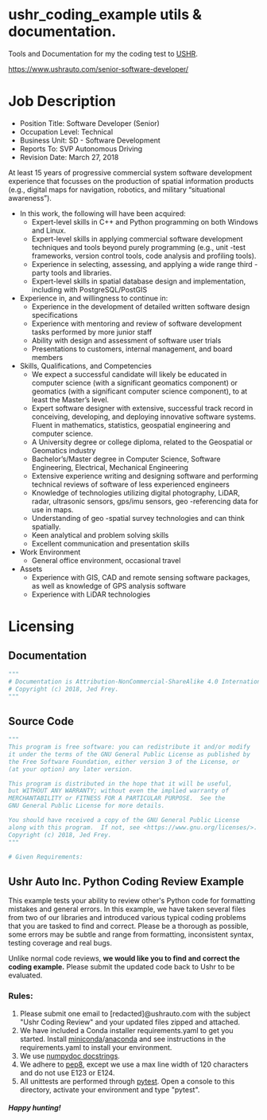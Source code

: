 # ushr_coding_example utils & documentation.

Tools and Documentation for my the coding test to [USHR](https://www.ushrauto.com/).

https://www.ushrauto.com/senior-software-developer/

# Job Description

- Position Title: Software Developer (Senior)
- Occupation Level: Technical
- Business Unit: SD - Software Development
- Reports To: SVP Autonomous Driving
- Revision Date: March 27, 2018

At least 15 years of progressive commercial system software development experience that focusses on the production of spatial information products (e.g., digital maps for navigation, robotics, and military “situational awareness”).

- In this work, the following will have been acquired:
  -  Expert-level skills in C++ and Python programming on both Windows and Linux.
  -  Expert-level skills in applying commercial software development techniques and tools beyond purely programming (e.g., unit  -test frameworks, version control tools, code analysis and profiling tools).
  -  Experience in selecting, assessing, and applying a wide range third  -party tools and libraries.
  -  Expert-level skills in spatial database design and implementation, including with PostgreSQL/PostGIS
- Experience in, and willingness to continue in:
  -  Experience in the development of detailed written software design specifications
  -  Experience with mentoring and review of software development tasks performed by more junior staff
  -  Ability with design and assessment of software user trials
  -  Presentations to customers, internal management, and board members
- Skills, Qualifications, and Competencies
  - We expect a successful candidate will likely be educated in computer science (with a significant geomatics component) or geomatics (with a significant computer science component), to at least the Master’s level.
  - Expert software designer with extensive, successful track record in conceiving, developing, and deploying innovative software systems. Fluent in mathematics, statistics, geospatial engineering and computer science.
  - A University degree or college diploma, related to the Geospatial or Geomatics industry
  - Bachelor’s/Master degree in Computer Science, Software Engineering, Electrical, Mechanical Engineering
  - Extensive experience writing and designing software and performing technical reviews of software of less experienced engineers
  - Knowledge of technologies utilizing digital photography, LiDAR, radar, ultrasonic sensors, gps/imu sensors, geo  -referencing data for use in maps.
  - Understanding of geo  -spatial survey technologies and can think spatially.
  - Keen analytical and problem solving skills
  - Excellent communication and presentation skills
- Work Environment
  - General office environment, occasional travel
- Assets
  - Experience with GIS, CAD and remote sensing software packages, as well as knowledge of GPS analysis software
  - Experience with LiDAR technologies

# Licensing

## Documentation

```python
"""
# Documentation is Attribution-NonCommercial-ShareAlike 4.0 International (CC BY-NC-SA 4.0)
# Copyright (c) 2018, Jed Frey.
"""
```

## Source Code

```python
"""
This program is free software: you can redistribute it and/or modify
it under the terms of the GNU General Public License as published by
the Free Software Foundation, either version 3 of the License, or
(at your option) any later version.

This program is distributed in the hope that it will be useful,
but WITHOUT ANY WARRANTY; without even the implied warranty of
MERCHANTABILITY or FITNESS FOR A PARTICULAR PURPOSE.  See the
GNU General Public License for more details.

You should have received a copy of the GNU General Public License
along with this program.  If not, see <https://www.gnu.org/licenses/>.
Copyright (c) 2018, Jed Frey.
"""

# Given Requirements:

```
## Ushr Auto Inc. Python Coding Review Example

This example tests your ability to review other's Python code for formatting mistakes and general errors. In this example, we have taken several files from two of our libraries and introduced various typical coding problems that you are tasked to find and correct. Please be a thorough as possible, some errors may be subtle and range from formatting, inconsistent syntax, testing coverage and real bugs.

Unlike normal code reviews, **we would like you to find and correct the coding example.** Please submit the updated code back to Ushr to be evaluated.

### Rules:

1. Please submit one email to [redacted]@ushrauto.com with the subject "Ushr Coding Review" and your updated files zipped and attached.
2. We have included a Conda installer requirements.yaml to get you started. Install [miniconda](<https://conda.io/miniconda.html> "miniconda")/[anaconda](<https://www.anaconda.com/download/> "anaconda") and see instructions in the requirements.yaml to install your environment.
3. We use [numpydoc docstrings](<https://numpydoc.readthedocs.io/en/latest/> "numpydoc docstrings").
4. We adhere to [pep8](<https://www.python.org/dev/peps/pep-0008/> "pep8"), except we use a max line width of 120 characters and do not use E123 or E124.
5. All unittests are performed through [pytest](<https://docs.pytest.org/en/latest/> "pytest"). Open a console to this directory, activate your environment and type "pytest".

##### Happy hunting!
```
